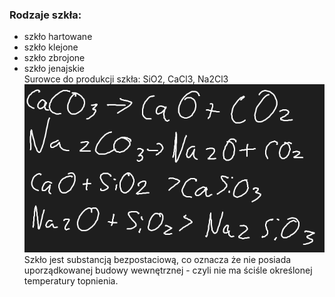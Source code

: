 ### Rodzaje szkła:
- szkło hartowane  
- szkło klejone  
- szkło zbrojone  
- szkło jenajskie  
Surowce do produkcji szkła: SiO2, CaCl3, Na2Cl3  
![](Załączniki/Pasted%20image%2020240228131330.png)  
Szkło jest substancją bezpostaciową, co oznacza że nie posiada uporządkowanej budowy wewnętrznej - czyli nie ma ściśle określonej temperatury topnienia.
